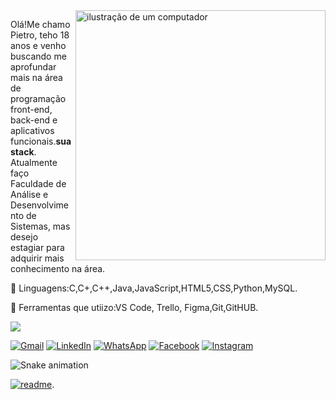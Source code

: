 <img src="https://raw.githubusercontent.com/MicaelliMedeiros/micaellimedeiros/master/image/computer-illustration.png" alt="ilustração de um computador" min-width="400px" max-width="400px" width="400px" align="right">

<p align="left"> 
  Olá!Me chamo Pietro, teho 18 anos e venho buscando me aprofundar mais na área de programação front-end, back-end e aplicativos funcionais.<strong>sua stack</strong>.<br>
  Atualmente faço Faculdade de Análise e Desenvolvimento de Sistemas, mas desejo estagiar para adquirir mais conhecimento na área.
</p>

<p align="left">
  🦄 Linguagens:C,C+,C++,Java,JavaScript,HTML5,CSS,Python,MySQL.
</p>

<p align="left">
  💼 Ferramentas que utiizo:VS Code, Trello, Figma,Git,GitHUB.
</p>

<p align="left">
<img src="https://i.gifer.com/5TMy.gif">
</p>

<p align="left">
  <a href="#" title="Gmail">
  <img src="https://img.shields.io/badge/-Gmail-FF0000?style=flat-square&labelColor=FF0000&logo=gmail&logoColor=white&link=LINK-DO-SEU-GMAIL" alt="Gmail"/></a>
  <a href="#" title="LinkedIn">
  <img src="https://img.shields.io/badge/-Linkedin-0e76a8?style=flat-square&logo=Linkedin&logoColor=white&link=LINK-DO-SEU-LINKEDIN" alt="LinkedIn"/></a>
  <a href="#" title="WhatsApp">
  <img src="https://img.shields.io/badge/-WhatsApp-25d366?style=flat-square&labelColor=25d366&logo=whatsapp&logoColor=white&link=API-DO-SEU-WHATSAPP" alt="WhatsApp"/></a>
  <a href="#" title="Facebook">
  <img src="https://img.shields.io/badge/-Facebook-3b5998?style=flat-square&labelColor=3b5998&logo=facebook&logoColor=white&link=LINK-DO-SEU-FACEBOOK" alt="Facebook"/></a>
  <a href="#" title="Instagram">
  <img src="https://img.shields.io/badge/-Instagram-DF0174?style=flat-square&labelColor=DF0174&logo=instagram&logoColor=white&link=LINK-DO-SEU-INSTAGRAM" alt="Instagram"/></a>
</p>



![Snake animation](https://github.com/duartecoder/duartecoder/blob/output/github-contribuition-grid-snake.svg)

[![readme](https://github-readme-stats.verce.app/api/pin/?username=duartecoder&repo=duartecoder&theme=react)](https://github.com/duartecoder/duartecoder).
